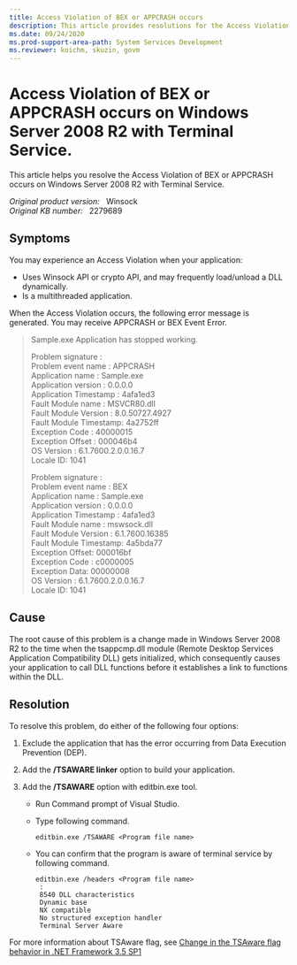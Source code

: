 ```yaml
---
title: Access Violation of BEX or APPCRASH occurs
description: This article provides resolutions for the Access Violation of BEX or APPCRASH occurs on Windows Server 2008 R2 with Terminal Service.
ms.date: 09/24/2020
ms.prod-support-area-path: System Services Development
ms.reviewer: koichm, skuzin, govm
---
```

# Access Violation of BEX or APPCRASH occurs on Windows Server 2008 R2 with Terminal Service.

This article helps you resolve the Access Violation of BEX or APPCRASH occurs on Windows Server 2008 R2 with Terminal Service.

_Original product version:_ &nbsp; Winsock  
_Original KB number:_ &nbsp; 2279689

## Symptoms

You may experience an Access Violation when your application:

- Uses Winsock API or crypto API, and may frequently load/unload a DLL dynamically.
- Is a multithreaded application.

When the Access Violation occurs, the following error message is generated. You may receive APPCRASH or BEX Event Error.

> Sample.exe Application has stopped working.  
>  
>Problem signature :  
Problem event name : APPCRASH  
Application name : Sample.exe  
Application version : 0.0.0.0  
Application Timestamp : 4afa1ed3  
Fault Module name : MSVCR80.dll  
Fault Module Version : 8.0.50727.4927  
Fault Module Timestamp: 4a2752ff  
Exception Code : 40000015  
Exception Offset : 000046b4  
OS Version : 6.1.7600.2.0.0.16.7  
Locale ID: 1041  
>
> Problem signature :  
Problem event name : BEX  
Application name : Sample.exe  
Application version : 0.0.0.0  
Application Timestamp : 4afa1ed3  
Fault Module name : mswsock.dll  
Fault Module Version : 6.1.7600.16385  
Fault Module Timestamp: 4a5bda77  
Exception Offset: 000016bf  
Exception Code : c0000005  
Exception Data: 00000008  
OS Version : 6.1.7600.2.0.0.16.7  
Locale ID: 1041  

## Cause

The root cause of this problem is a change made in Windows Server 2008 R2 to the time when the tsappcmp.dll module (Remote Desktop Services Application Compatibility DLL) gets initialized, which consequently causes your application to call DLL functions before it establishes a link to functions within the DLL.

## Resolution

To resolve this problem, do either of the following four options:

1. Exclude the application that has the error occurring from Data Execution Prevention (DEP).

2. Add the **/TSAWARE linker** option to build your application.

3. Add the **/TSAWARE** option with editbin.exe tool.

   - Run Command prompt of Visual Studio.
   - Type following command.

        ```console
        editbin.exe /TSAWARE <Program file name>
        ```

   - You can confirm that the program is aware of terminal service by following command.

        ```console
        editbin.exe /headers <Program file name>
         :
         8540 DLL characteristics
         Dynamic base
         NX compatible
         No structured exception handler
         Terminal Server Aware
        ```

For more information about TSAware flag, see [Change in the TSAware flag behavior in .NET Framework 3.5 SP1](/troubleshoot/dotnet/framework/change-tsaware)
